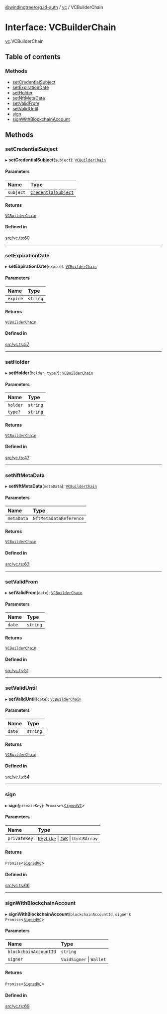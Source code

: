 [@windingtree/org.id-auth](../README.md) / [vc](../modules/vc.md) / VCBuilderChain

# Interface: VCBuilderChain

[vc](../modules/vc.md).VCBuilderChain

## Table of contents

### Methods

- [setCredentialSubject](vc.VCBuilderChain.md#setcredentialsubject)
- [setExpirationDate](vc.VCBuilderChain.md#setexpirationdate)
- [setHolder](vc.VCBuilderChain.md#setholder)
- [setNftMetaData](vc.VCBuilderChain.md#setnftmetadata)
- [setValidFrom](vc.VCBuilderChain.md#setvalidfrom)
- [setValidUntil](vc.VCBuilderChain.md#setvaliduntil)
- [sign](vc.VCBuilderChain.md#sign)
- [signWithBlockchainAccount](vc.VCBuilderChain.md#signwithblockchainaccount)

## Methods

### setCredentialSubject

▸ **setCredentialSubject**(`subject`): [`VCBuilderChain`](vc.VCBuilderChain.md)

#### Parameters

| Name | Type |
| :------ | :------ |
| `subject` | [`CredentialSubject`](vc.CredentialSubject.md) |

#### Returns

[`VCBuilderChain`](vc.VCBuilderChain.md)

#### Defined in

[src/vc.ts:60](https://github.com/windingtree/org.id-sdk/blob/6ea84e7/packages/auth/src/vc.ts#L60)

___

### setExpirationDate

▸ **setExpirationDate**(`expire`): [`VCBuilderChain`](vc.VCBuilderChain.md)

#### Parameters

| Name | Type |
| :------ | :------ |
| `expire` | `string` |

#### Returns

[`VCBuilderChain`](vc.VCBuilderChain.md)

#### Defined in

[src/vc.ts:57](https://github.com/windingtree/org.id-sdk/blob/6ea84e7/packages/auth/src/vc.ts#L57)

___

### setHolder

▸ **setHolder**(`holder`, `type?`): [`VCBuilderChain`](vc.VCBuilderChain.md)

#### Parameters

| Name | Type |
| :------ | :------ |
| `holder` | `string` |
| `type?` | `string` |

#### Returns

[`VCBuilderChain`](vc.VCBuilderChain.md)

#### Defined in

[src/vc.ts:47](https://github.com/windingtree/org.id-sdk/blob/6ea84e7/packages/auth/src/vc.ts#L47)

___

### setNftMetaData

▸ **setNftMetaData**(`metaData`): [`VCBuilderChain`](vc.VCBuilderChain.md)

#### Parameters

| Name | Type |
| :------ | :------ |
| `metaData` | `NftMetadataReference` |

#### Returns

[`VCBuilderChain`](vc.VCBuilderChain.md)

#### Defined in

[src/vc.ts:63](https://github.com/windingtree/org.id-sdk/blob/6ea84e7/packages/auth/src/vc.ts#L63)

___

### setValidFrom

▸ **setValidFrom**(`date`): [`VCBuilderChain`](vc.VCBuilderChain.md)

#### Parameters

| Name | Type |
| :------ | :------ |
| `date` | `string` |

#### Returns

[`VCBuilderChain`](vc.VCBuilderChain.md)

#### Defined in

[src/vc.ts:51](https://github.com/windingtree/org.id-sdk/blob/6ea84e7/packages/auth/src/vc.ts#L51)

___

### setValidUntil

▸ **setValidUntil**(`date`): [`VCBuilderChain`](vc.VCBuilderChain.md)

#### Parameters

| Name | Type |
| :------ | :------ |
| `date` | `string` |

#### Returns

[`VCBuilderChain`](vc.VCBuilderChain.md)

#### Defined in

[src/vc.ts:54](https://github.com/windingtree/org.id-sdk/blob/6ea84e7/packages/auth/src/vc.ts#L54)

___

### sign

▸ **sign**(`privateKey`): `Promise`<[`SignedVC`](vc.SignedVC.md)\>

#### Parameters

| Name | Type |
| :------ | :------ |
| `privateKey` | [`KeyLike`](../modules/keys.md#keylike) \| [`JWK`](keys.JWK.md) \| `Uint8Array` |

#### Returns

`Promise`<[`SignedVC`](vc.SignedVC.md)\>

#### Defined in

[src/vc.ts:66](https://github.com/windingtree/org.id-sdk/blob/6ea84e7/packages/auth/src/vc.ts#L66)

___

### signWithBlockchainAccount

▸ **signWithBlockchainAccount**(`blockchainAccountId`, `signer`): `Promise`<[`SignedVC`](vc.SignedVC.md)\>

#### Parameters

| Name | Type |
| :------ | :------ |
| `blockchainAccountId` | `string` |
| `signer` | `VoidSigner` \| `Wallet` |

#### Returns

`Promise`<[`SignedVC`](vc.SignedVC.md)\>

#### Defined in

[src/vc.ts:69](https://github.com/windingtree/org.id-sdk/blob/6ea84e7/packages/auth/src/vc.ts#L69)
